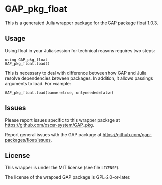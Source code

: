 # GAP_pkg_float

This is a generated Julia wrapper package for the GAP package float 1.0.3.

## Usage

Using float in your Julia session for technical reasons requires two steps:

    using GAP_pkg_float
    GAP_pkg_float.load()

This is necessary to deal with difference between how GAP and Julia
resolve dependencies between packages. In addition, it allows passings
arguments to load. For example:

    GAP_pkg_float.load(banner=true, onlyneeded=false)

## Issues

Please report issues specific to this wrapper package at <https://github.com/oscar-system/GAP_pkg>.

Report general issues with the GAP package at <https://github.com/gap-packages/float/issues>.

## License

This wrapper is under the MIT license (see file `LICENSE`).

The license of the wrapped GAP package is GPL-2.0-or-later.

